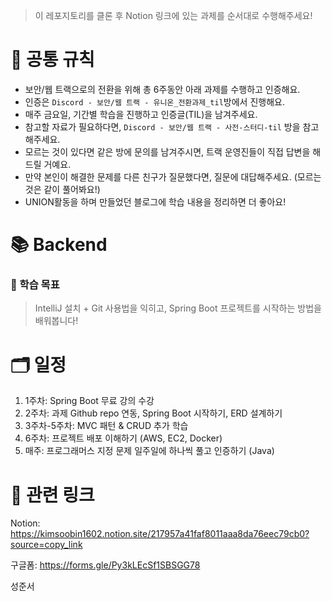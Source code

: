> 이 레포지토리를 클론 후 Notion 링크에 있는 과제를 순서대로 수행해주세요!


# 🔔 공통 규칙
- 보안/웹 트랙으로의 전환을 위해 총 6주동안 아래 과제를 수행하고 인증해요.
- 인증은 `Discord - 보안/웹 트랙 - 유니온_전환과제_til`방에서 진행해요.
- 매주 금요일, 기간별 학습을 진행하고 인증글(TIL)을 남겨주세요.
- 참고할 자료가 필요하다면, `Discord - 보안/웹 트랙 - 사전-스터디-til` 방을 참고해주세요.
- 모르는 것이 있다면 같은 방에 문의를 남겨주시면, 트랙 운영진들이 직접 답변을 해드릴 거예요.
- 만약 본인이 해결한 문제를 다른 친구가 질문했다면, 질문에 대답해주세요. (모르는 것은 같이 풀어봐요!)
- UNION활동을 하며 만들었던 블로그에 학습 내용을 정리하면 더 좋아요!

# 📚 Backend
### 🌟 학습 목표
> IntelliJ 설치 + Git 사용법을 익히고, Spring Boot 프로젝트를 시작하는 방법을 배워봅니다!

# 🗂️ 일정
1. 1주차: Spring Boot 무료 강의 수강
2. 2주차: 과제 Github repo 연동, Spring Boot 시작하기, ERD 설계하기
3. 3주차-5주차: MVC 패턴 & CRUD 추가 학습
4. 6주차: 프로젝트 배포 이해하기 (AWS, EC2, Docker)
5. 매주: 프로그래머스 지정 문제 일주일에 하나씩 풀고 인증하기 (Java)

# 🔗 관련 링크
Notion: https://kimsoobin1602.notion.site/217957a41faf8011aaa8da76eec79cb0?source=copy_link

구글폼: https://forms.gle/Py3kLEcSf1SBSGG78

성준서
